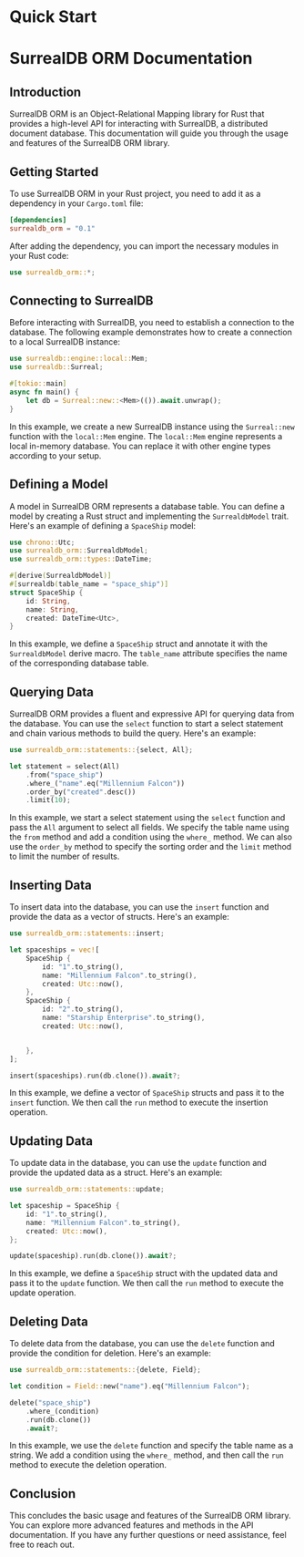 # Quick Start

# SurrealDB ORM Documentation

## Introduction

SurrealDB ORM is an Object-Relational Mapping library for Rust that provides a high-level API for interacting with SurrealDB, a distributed document database. This documentation will guide you through the usage and features of the SurrealDB ORM library.

## Getting Started

To use SurrealDB ORM in your Rust project, you need to add it as a dependency in your `Cargo.toml` file:

```toml
[dependencies]
surrealdb_orm = "0.1"
```

After adding the dependency, you can import the necessary modules in your Rust code:

```rust
use surrealdb_orm::*;
```

## Connecting to SurrealDB

Before interacting with SurrealDB, you need to establish a connection to the database. The following example demonstrates how to create a connection to a local SurrealDB instance:

```rust
use surrealdb::engine::local::Mem;
use surrealdb::Surreal;

#[tokio::main]
async fn main() {
    let db = Surreal::new::<Mem>(()).await.unwrap();
}
```

In this example, we create a new SurrealDB instance using the `Surreal::new` function with the `local::Mem` engine. The `local::Mem` engine represents a local in-memory database. You can replace it with other engine types according to your setup.

## Defining a Model

A model in SurrealDB ORM represents a database table. You can define a model by creating a Rust struct and implementing the `SurrealdbModel` trait. Here's an example of defining a `SpaceShip` model:

```rust
use chrono::Utc;
use surrealdb_orm::SurrealdbModel;
use surrealdb_orm::types::DateTime;

#[derive(SurrealdbModel)]
#[surrealdb(table_name = "space_ship")]
struct SpaceShip {
    id: String,
    name: String,
    created: DateTime<Utc>,
}
```

In this example, we define a `SpaceShip` struct and annotate it with the `SurrealdbModel` derive macro. The `table_name` attribute specifies the name of the corresponding database table.

## Querying Data

SurrealDB ORM provides a fluent and expressive API for querying data from the database. You can use the `select` function to start a select statement and chain various methods to build the query. Here's an example:

```rust
use surrealdb_orm::statements::{select, All};

let statement = select(All)
    .from("space_ship")
    .where_("name".eq("Millennium Falcon"))
    .order_by("created".desc())
    .limit(10);
```

In this example, we start a select statement using the `select` function and pass the `All` argument to select all fields. We specify the table name using the `from` method and add a condition using the `where_` method. We can also use the `order_by` method to specify the sorting order and the `limit` method to limit the number of results.

## Inserting Data

To insert data into the database, you can use the `insert` function and provide the data as a vector of structs. Here's an example:

```rust
use surrealdb_orm::statements::insert;

let spaceships = vec![
    SpaceShip {
        id: "1".to_string(),
        name: "Millennium Falcon".to_string(),
        created: Utc::now(),
    },
    SpaceShip {
        id: "2".to_string(),
        name: "Starship Enterprise".to_string(),
        created: Utc::now(),


    },
];

insert(spaceships).run(db.clone()).await?;
```

In this example, we define a vector of `SpaceShip` structs and pass it to the `insert` function. We then call the `run` method to execute the insertion operation.

## Updating Data

To update data in the database, you can use the `update` function and provide the updated data as a struct. Here's an example:

```rust
use surrealdb_orm::statements::update;

let spaceship = SpaceShip {
    id: "1".to_string(),
    name: "Millennium Falcon".to_string(),
    created: Utc::now(),
};

update(spaceship).run(db.clone()).await?;
```

In this example, we define a `SpaceShip` struct with the updated data and pass it to the `update` function. We then call the `run` method to execute the update operation.

## Deleting Data

To delete data from the database, you can use the `delete` function and provide the condition for deletion. Here's an example:

```rust
use surrealdb_orm::statements::{delete, Field};

let condition = Field::new("name").eq("Millennium Falcon");

delete("space_ship")
    .where_(condition)
    .run(db.clone())
    .await?;
```

In this example, we use the `delete` function and specify the table name as a string. We add a condition using the `where_` method, and then call the `run` method to execute the deletion operation.

## Conclusion

This concludes the basic usage and features of the SurrealDB ORM library. You can explore more advanced features and methods in the API documentation. If you have any further questions or need assistance, feel free to reach out.
